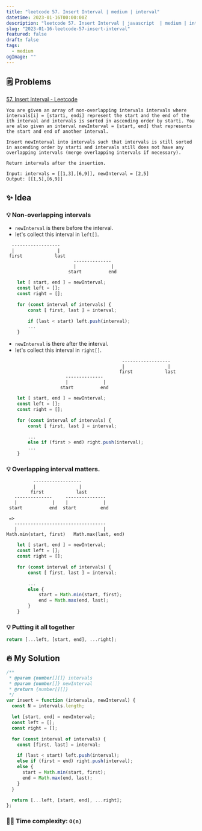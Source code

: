 ```yaml
---
title: "leetcode 57. Insert Interval | medium | interval"
datetime: 2023-01-16T00:00:00Z
description: "leetcode 57. Insert Interval | javascript  | medium | interval"
slug: "2023-01-16-leetcode-57-insert-interval"
featured: false
draft: false
tags:
  - medium
ogImage: ""
---
```


## 🗒️ Problems

[57. Insert Interval - Leetcode](https://leetcode.com/problems/insert-interval/)

```
You are given an array of non-overlapping intervals intervals where intervals[i] = [starti, endi] represent the start and the end of the ith interval and intervals is sorted in ascending order by starti. You are also given an interval newInterval = [start, end] that represents the start and end of another interval.

Insert newInterval into intervals such that intervals is still sorted in ascending order by starti and intervals still does not have any overlapping intervals (merge overlapping intervals if necessary).

Return intervals after the insertion.
```

```
Input: intervals = [[1,3],[6,9]], newInterval = [2,5]
Output: [[1,5],[6,9]]
```

## ✨ Idea

### 💡 Non-overlapping intervals

- `newInterval` is there before the interval.
- let's collect this interval in `left[]`.

```
  ------------------
  |                |
 first            last
                         --------------
                         |             |
                       start          end
```

```javascript
    let [ start, end ] = newInterval;
    const left = [];
    const right = [];

    for (const interval of intervals) {
        const [ first, last ] = interval;

        if (last < start) left.push(interval);
        ...
    }
```

- `newInterval` is there after the interval.
- let's collect this interval in `right[]`.

```
                                           ------------------
                                           |                |
                                          first            last
                      --------------
                      |             |
                    start          end
```

```javascript
    let [ start, end ] = newInterval;
    const left = [];
    const right = [];

    for (const interval of intervals) {
        const [ first, last ] = interval;

        ...
        else if (first > end) right.push(interval);
        ...
    }
```

### 💡 Overlapping interval matters.

```
          ------------------
          |                |
         first            last
   --------------     ---------------
   |             |    |             |
 start          end  start         end

 =>
   ----------------------------------
   |                                |
Math.min(start, first)   Math.max(last, end)
```

```javascript
    let [ start, end ] = newInterval;
    const left = [];
    const right = [];

    for (const interval of intervals) {
        const [ first, last ] = interval;

        ...
        else {
            start = Math.min(start, first);
            end = Math.max(end, last);
        }
    }
```

### 💡 Putting it all together

```javascript
return [...left, [start, end], ...right];
```

## 🔥 My Solution

```javascript
/**
 * @param {number[][]} intervals
 * @param {number[]} newInterval
 * @return {number[][]}
 */
var insert = function (intervals, newInterval) {
  const N = intervals.length;

  let [start, end] = newInterval;
  const left = [];
  const right = [];

  for (const interval of intervals) {
    const [first, last] = interval;

    if (last < start) left.push(interval);
    else if (first > end) right.push(interval);
    else {
      start = Math.min(start, first);
      end = Math.max(end, last);
    }
  }

  return [...left, [start, end], ...right];
};
```

### 🙆‍♂️ Time complexity: `O(n)`
